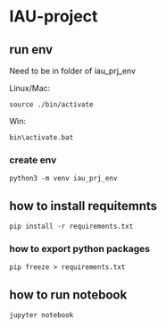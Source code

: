 # IAU-project

## run env 
Need to be in folder of iau_prj_env

Linux/Mac: 
```
source ./bin/activate
```
Win: 
```
bin\activate.bat
```

### create env
```
python3 -m venv iau_prj_env 
```

## how to install requitemnts
```
pip install -r requirements.txt
```

### how to export python packages
```
pip freeze > requirements.txt
```

## how to run notebook
```
jupyter notebook
```

